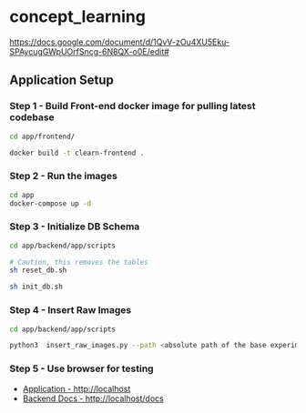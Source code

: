 # concept_learning

https://docs.google.com/document/d/1QvV-zOu4XU5Eku-SPAycugGWpUOrfSncg-6N8QX-o0E/edit#

## Application Setup

### Step 1 - Build Front-end docker image for pulling latest codebase
```bash
cd app/frontend/

docker build -t clearn-frontend . 
```

### Step 2 - Run the images
```bash
cd app
docker-compose up -d
```

### Step 3 - Initialize DB Schema
```bash
cd app/backend/app/scripts

# Caution, this removes the tables
sh reset_db.sh 

sh init_db.sh
```

### Step 4 - Insert Raw Images
```bash
cd app/backend/app/scripts

python3  insert_raw_images.py --path <absolute path of the base experiment>
```

### Step 5 - Use browser for testing
* [Application - http://localhost](http://localhost/main/dashboard)
* [Backend Docs - http://localhost/docs](http://localhost/docs)